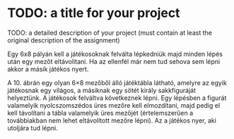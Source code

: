 # TODO: a title for your project

TODO: a detailed description of your project (must contain at least the original description of the assignment)

Egy 6x8 pályán kell a játékosoknak felválta lépkedniük majd minden lépés után egy mezőt eltávolítani. Ha az ellenfél már nem tud sehova sem lépni akkor a másik játékos nyert.

A 10. ábrán egy olyan 6×8 mezőből álló játéktábla látható, amelyre az egyik játékosnak egy világos, a másiknak egy sötét király sakkfiguráját helyeztünk.
A játékosok felváltva következnek lépni. Egy lépésben a figurát valamelyik nyolcszomszédos üres mezőre kell elmozdítani, majd pedig el kell távolítani a tábla valamelyik üres mezőjét (értelemszerűen a továbbiakban nem lehet eltávolított mezőre lépni). Az a játékos nyer, aki utoljára tud lépni.
